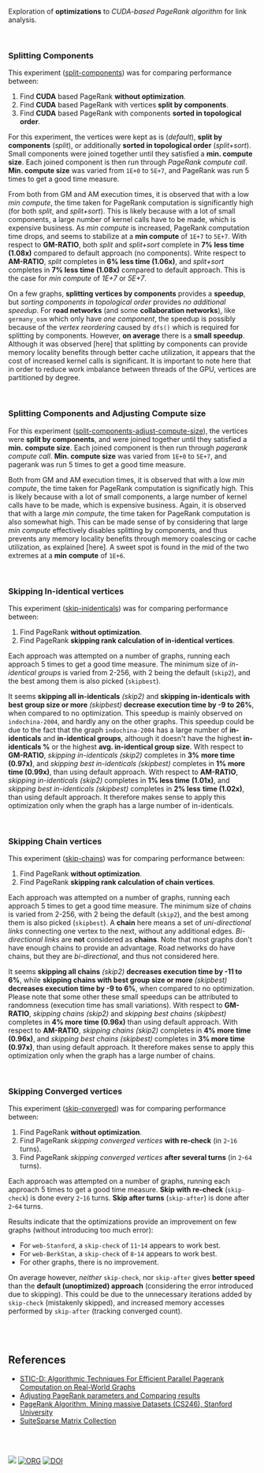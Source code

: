 Exploration of **optimizations** to *CUDA-based PageRank algorithm* for link analysis.

<br>


### Splitting Components

This experiment ([split-components]) was for comparing performance between:
1. Find **CUDA** based PageRank **without optimization**.
2. Find **CUDA** based PageRank with vertices **split by components**.
3. Find **CUDA** based PageRank with components **sorted in topological order**.

For this experiment, the vertices were kept as is (*default*), **split by
components** (*split*), or additionally **sorted in topological order**
(*split+sort*). Small components were joined together until they satisfied a
**min. compute size**. Each joined component is then run through *PageRank
compute call*. **Min. compute size** was varied from `1E+0` to `5E+7`, and
PageRank was run 5 times to get a good time measure.

From both from GM and AM execution times, it is observed that with a low *min*
*compute*, the time taken for PageRank computation is significantly high (for
both *split*, and *split+sort*). This is likely because with a lot of small
components, a large number of kernel calls have to be made, which is expensive
business. As *min compute* is increased, PageRank computation time drops, and
seems to stabilize at a **min compute** of `1E+7` to `5E+7`. With respect to
**GM-RATIO**, both *split* and *split+sort* complete in **7% less time (1.08x)**
compared to default approach (no components). Write respect to **AM-RATIO**,
*split* completes in **6% less time (1.06x)**, and *split+sort* completes in
**7% less time (1.08x)** compared to default approach. This is the case for *min*
*compute* of *1E+7* or *5E+7*.

On a few graphs, **splitting vertices by components** provides a **speedup**,
but *sorting components in topological order* provides *no additional speedup*.
For **road networks** (and some **collaboration networks**), like `germany_osm`
which only have *one component*, the speedup is possibly because of the *vertex*
*reordering* caused by `dfs()` which is required for splitting by components.
However, **on average** there is a **small speedup**. Although it was observed
[here] that splitting by components can provide memory locality benefits through
better cache utilization, it appears that the cost of increased kernel calls is
significant. It is important to note here that in order to reduce work imbalance
between threads of the GPU, vertices are partitioned by degree.

[split-components]: https://github.com/puzzlef/pagerank-cuda-optimization/tree/split-components

<br>


### Splitting Components and Adjusting Compute size

For this experiment ([split-components-adjust-compute-size]), the vertices were
**split by components**, and were joined together until they satisfied a **min.**
**compute size**. Each joined component is then run through *pagerank compute*
*call*. **Min. compute size** was varied from `1E+0` to `5E+7`, and pagerank was
run 5 times to get a good time measure.

Both from GM and AM execution times, it is observed that with a low *min*
*compute*, the time taken for PageRank computation is significatly high. This is
likely because with a lot of small components, a large number of kernel calls
have to be made, which is expensive business. Again, it is observed that with a
large *min compute*, the time taken for PageRank computation is also somewhat
high. This can be made sense of by considering that large *min compute*
effectively disables splitting by components, and thus prevents any memory
locality benefits through memory coalescing or cache utilization, as explained
[here]. A sweet spot is found in the mid of the two extremes at a **min**
**compute** of `1E+6`.

[split-components-adjust-compute-size]: https://github.com/puzzlef/pagerank-cuda-optimization/tree/split-components-adjust-compute-size

<br>


### Skipping In-identical vertices

This experiment ([skip-inidenticals]) was for comparing performance between:
1. Find PageRank **without optimization**.
2. Find PageRank **skipping rank calculation of in-identical vertices**.

Each approach was attempted on a number of graphs, running each approach 5 times
to get a good time measure. The minimum size of *in-identical groups* is varied
from 2-256, with 2 being the default (`skip2`), and the best among them is also
picked (`skipbest`).

It seems **skipping all in-identicals** *(skip2)* and **skipping in-identicals**
**with best group size or more** *(skipbest)* **decrease execution time by -9 to**
**26%**, when compared to no optimization. This speedup is mainly observed on
`indochina-2004`, and hardly any on the other graphs. This speedup could be due
to the fact that the graph `indochina-2004` has a large number of
**in-identicals** and **in-identical groups**, although it doesn't have the
highest **in-identicals %** or the highest **avg. in-identical group size**.
With respect to **GM-RATIO**, *skipping in-identicals (skip2)* completes in **3%**
**more time (0.97x)**, and *skipping best in-identicals (skipbest)* completes in
**1% more time (0.99x)**, than using default approach. With respect to
**AM-RATIO**, *skipping in-identicals (skip2)* completes in **1% less time**
**(1.01x)**, and *skipping best in-identicals (skipbest)* completes in **2% less**
**time (1.02x)**, than using default approach. It therefore makes sense to apply
this optimization only when the graph has a large number of in-identicals.

[skip-inidenticals]: https://github.com/puzzlef/pagerank-cuda-optimization/tree/skip-inidenticals

<br>


### Skipping Chain vertices

This experiment ([skip-chains]) was for comparing performance between:
1. Find PageRank **without optimization**.
2. Find PageRank **skipping rank calculation of chain vertices**.

Each approach was attempted on a number of graphs, running each approach 5 times
to get a good time measure. The minimum size of *chains* is varied from 2-256,
with 2 being the default (`skip2`), and the best among them is also picked
(`skipbest`). A **chain** here means a set of *uni-directional links* connecting
one vertex to the next, without any additional edges. *Bi-directional links* are
**not** considered as **chains**. Note that most graphs don't have enough chains
to provide an advantage. Road networks do have chains, but they are
*bi-directional*, and thus not considered here.

It seems **skipping all chains** *(skip2)* **decreases execution time by -11 to**
**6%**, while **skipping chains with best group size or more** *(skipbest)*
**decreases execution time by -9 to 6%**, when compared to no optimization.
Please note that some other these small speedups can be attributed to randomness
(execution time has small variations). With respect to **GM-RATIO**, *skipping*
*chains (skip2)* and *skipping best chains (skipbest)* completes in **4% more**
**time (0.96x)** than using default approach. With respect to **AM-RATIO**,
*skipping chains (skip2)* completes in **4% more time (0.96x)**, and *skipping*
*best chains (skipbest)* completes in **3% more time (0.97x)**, than using
default approach. It therefore makes sense to apply this optimization only when
the graph has a large number of chains.

[skip-chains]: https://github.com/puzzlef/pagerank-cuda-optimization/tree/skip-chains

<br>


### Skipping Converged vertices

This experiment ([skip-converged]) was for comparing performance between:
1. Find PageRank **without optimization**.
2. Find PageRank *skipping converged vertices* **with re-check** (in `2`-`16` turns).
3. Find PageRank *skipping converged vertices* **after several turns** (in `2`-`64` turns).

Each approach was attempted on a number of graphs, running each approach 5 times
to get a good time measure. **Skip with re-check** (`skip-check`) is done every
`2`-`16` turns. **Skip after turns** (`skip-after`) is done after `2`-`64`
turns.

Results indicate that the optimizations provide an improvement on
few graphs (without introducing too much error):
- For `web-Stanford`, a `skip-check` of `11`-`14` appears to work best.
- For `web-BerkStan`, a `skip-check` of `8`-`14` appears to work best.
- For other graphs, there is no improvement.

On average however, *neither* `skip-check`, nor `skip-after` gives **better
speed** than the **default (unoptimized) approach** (considering the error
introduced due to skipping). This could be due to the unnecessary iterations
added by `skip-check` (mistakenly skipped), and increased memory accesses
performed by `skip-after` (tracking converged count).

[skip-converged]: https://github.com/puzzlef/pagerank-cuda-optimization/tree/skip-converged

<br>
<br>


## References

- [STIC-D: Algorithmic Techniques For Efficient Parallel Pagerank Computation on Real-World Graphs](https://gist.github.com/wolfram77/bb09968cc0e592583c4b180243697d5a)
- [Adjusting PageRank parameters and Comparing results](https://arxiv.org/abs/2108.02997)
- [PageRank Algorithm, Mining massive Datasets (CS246), Stanford University](https://www.youtube.com/watch?v=ke9g8hB0MEo)
- [SuiteSparse Matrix Collection]

<br>
<br>


[![](https://i.imgur.com/TSKFNzd.png)](https://www.youtube.com/watch?v=eVvonVlbcFg)
[![ORG](https://img.shields.io/badge/org-puzzlef-green?logo=Org)](https://puzzlef.github.io)
[![DOI](https://zenodo.org/badge/381743698.svg)](https://zenodo.org/badge/latestdoi/381743698)


[Prof. Dip Sankar Banerjee]: https://sites.google.com/site/dipsankarban/
[Prof. Kishore Kothapalli]: https://www.iiit.ac.in/people/faculty/kkishore/
[SuiteSparse Matrix Collection]: https://sparse.tamu.edu
